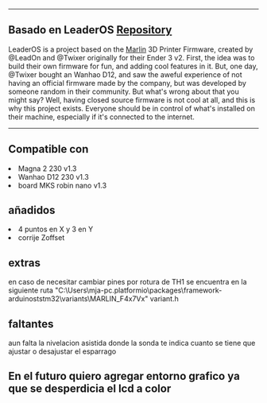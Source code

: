 <hr>

## Basado en LeaderOS [Repository](https://github.com/LeadOn/LeaderOS)

LeaderOS is a project based on the [Marlin](https://github.com/MarlinFirmware/Marlin) 3D Printer Firmware, created by @LeadOn and @Twixer originally for their Ender 3 v2. First, the idea was to build their own firmware for fun, and adding cool features in it. But, one day, @Twixer bought an Wanhao D12, and saw the aweful experience of not having an official firmware made by the company, but was developed by someone random in their community. But what's wrong about that you might say? Well, having closed source firmware is not cool at all, and this is why this project exists. Everyone should be in control of what's installed on their machine, especially if it's connected to the internet.
<hr>

## Compatible con 

<li>Magna 2 230 v1.3
<li>Wanhao D12 230 v1.3
<li>board MKS robin nano v1.3




## añadidos
<li>4 puntos en X y 3 en Y
<li>corrije Zoffset 


## extras
en caso de necesitar cambiar pines por rotura de TH1 se encuentra en la siguiente ruta 
"C:\Users\mja-pc\.platformio\packages\framework-arduinoststm32\variants\MARLIN_F4x7Vx"
variant.h

## faltantes 
aun falta la nivelacion asistida donde la sonda te indica cuanto se tiene que ajustar o desajustar el esparrago 

<h2> En el futuro quiero agregar entorno grafico ya que se desperdicia el lcd a color
